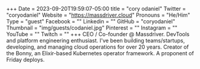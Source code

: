 +++
Date = 2023-09-20T19:59:07-05:00
title = "cory odaniel"
Twitter = "coryodaniel"
Website = "https://massdriver.cloud"
Pronouns = "He/Him"
Type = "guest"
Facebook = ""
Linkedin = ""
GitHub = "coryodaniel"
Thumbnail = "img/guests/codaniel.jpg"
Pinterest = ""
Instagram = ""
YouTube = ""
Twitch = ""
+++
CEO / Co-founder @ Massdriver. DevTools and platform engineering enthusiast. I've been building teams/startups, developing, and managing cloud operations for over 20 years. Creator of the Bonny, an Elixir-based Kubernetes operator framework. A proponent of Friday deploys.
